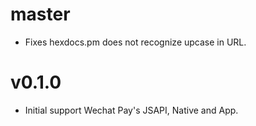 # master

* Fixes hexdocs.pm does not recognize upcase in URL.

# v0.1.0

* Initial support Wechat Pay's JSAPI, Native and App.
